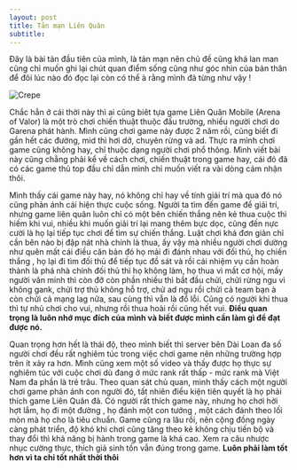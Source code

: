```yaml
---
layout: post
title: Tản mạn Liên Quân
subtitle: 
---
```


  Đây là bài tản đầu tiên của mình, là tản mạn nên chủ đề cũng khá lan man cũng
chỉ muốn ghi lại chút quan điểm sống cũng như góc nhìn của bản thân để đôi lúc nào 
đó đọc lại còn có thể à rằng mình đã từng như vậy !


![Crepe](https://raw.githubusercontent.com/minmax49/minmax49.github.io/master/img/lq.jpg)


  Chắc hẳn ở cái thời này thì ai cũng biêt tựa game Liên Quân Mobile (Arena of Valor) 
là một trò chơi chiến thuật thuộc đấu trường, nhiều người chơi do Garena phát hành. 
Mình cũng chơi game này được 2 năm rồi, cũng biết đi gần hết các đường, mid thì hơi dở, chuyên rừng và ad.
Thực ra mình chơi game cũng không hay, chỉ thuộc dạng người chơi phổ thông. Mình viết bài này cũng chẳng phải 
kể về cách chơi, chiến thuật trong game hay, cái đó đã có các game thủ top đầu chỉ dẫn mình chỉ muốn viết ra 
vài dòng cảm nhận thôi.

  Mình thấy cái game này hay, nó không chỉ hay về tính giải trí mà qua đó nó cũng phản ánh cái hiện thực cuộc 
sống. Người ta tìm đến game để giải trí, nhưng game liên quân luôn chỉ có một bên chiến thắng nên kẻ thua cuộc
thì hiếm khi vui, nhiều khi muốn giải trí lại mang thêm bực dọc, cũng đến nực cười là họ lại tiếp tục chơi để 
tìm sự chiến thắng. Luật chơi khá đơn giản chỉ cần bên nào bị đập nát nhà chính là thua, ấy vậy mà nhiều người 
chơi dường như quên mất cái điều căn bản đó họ mải đi đánh nhau với đối thủ, họ chiến thắng , họ lại đi tìm đối thủ
để tiếp tục đồ sát và rồi cái nhiệm vụ cần hoàn thành là phá nhà chính đối thủ thì họ không làm, họ thua vì mất cơ hội,
mấy người văn minh thì còn đỡ còn phần nhiều thì bắt đầu chửi, chửi rừng ngu vì không gank, chửi trợ thủ không hỗ trợ,
chử ad ngu rồi chửi cả team bạn à còn chửi cả mạng lag nữa, sau cùng thì vẫn là đổ lỗi. Cũng có người khi thua thì tự
nhủ chơi cho vui, nhưng rồi thua hoài rồi cũng hết vui. **Điều quan trọng là luôn nhớ mục đích của mình và biết được
mình cần làm gì để đạt được nó.**

   Quan trọng hơn hết là thái độ, theo mình biết thì server bên Dài Loan đa số người chơi đều rất nghiêm túc trong
việc chơi game nên những trường hợp trên ít xảy ra hơn. Mình cũng xem một số video và thấy được họ thực sự nghiêm túc với
cuộc chơi dù đang ở mức rank rất thấp - mức rank mà Việt Nam đa phần là trẻ trâu. Theo quan sát chủ quan, mình thấy cách một người chơi game phản ánh con người đó, tất nhiên điều kiện tiên quyết là họ phải thích game Liên Quân đã. Có người rất thích game này, nhưng họ chơi hời hợt lắm, họ đi một đường , họ đánh một con tướng , một cách đánh theo lối mòn mà họ cho là tiêu 
chuẩn. Game cũng ra lâu rồi, nên cộng đồng ngày càng phát triển, độ khó khi chơi cũng tăng theo kẻ không chịu tiến bộ và 
thay đổi thì khả năng bị hành trong game là khá cao. Xem ra câu nhược nhục cường thực, thích giả sinh tồn vẫn đúng trong
game. **Luôn phải làm tốt hơn vì ta chỉ tốt nhất thời thôi**

